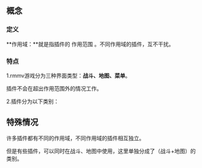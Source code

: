 ## 概念

### 定义

**作用域：**就是指插件的 作用范围 。不同作用域的插件，互不干扰。

### 特点

1.rmmv游戏分为三种界面类型：**战斗、地图、菜单**。

插件不会在超出作用范围外的情况工作。

2.插件分为以下类别：

## 特殊情况

许多插件都有不同的作用域，不同作用域的插件相互独立。

但是有些插件，可以同时在战斗、地图中使用，这里单独分成了（战斗+地图）的类别。
